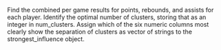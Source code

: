 Find the combined per game results for points, rebounds, and assists for each player.
Identify the optimal number of clusters, storing that as an integer in num_clusters.
Assign which of the six numeric columns most clearly show the separation of clusters as vector of strings to the strongest_influence object.
